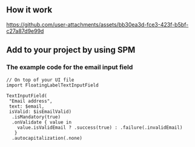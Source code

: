 ## How it work

https://github.com/user-attachments/assets/bb30ea3d-fce3-423f-b5bf-c27a87d9e99d

## Add to your project by using SPM

### The example code for the email input field

```
// On top of your UI file 
import FloatingLabelTextInputField

TextInputField(
 "Email address",
 text: $email,
 isValid: $isEmailValid)
  .isMandatory(true)
  .onValidate { value in
    value.isValidEmail ? .success(true) : .failure(.invalidEmail)
   }
  .autocapitalization(.none)
```

